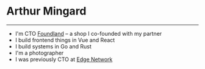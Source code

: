 # Arthur Mingard

------
- I'm CTO [Foundland](https://foundland.com) – a shop I co-founded with my partner
- I build frontend things in Vue and React
- I build systems in Go and Rust
- I'm a photographer
- I was previously CTO at [Edge Network](https://edge.network)
